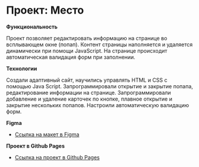 # Проект: Место

**Функциональность**

Проект позволяет редактировать информацию на странице во всплывающем окне (попап). Контент страницы наполняется и удаляется динамически при помощи JavaScript. На странице происходит автоматическая валидация форм при заполнении.

**Технологии**

Создали адаптивный сайт, научились управлять HTML и CSS с помощью Java Script. Запрограммировали открытие и закрытие попапа, редактирование информации на странице. Запрограммировали добавление и удаление карточек по кнопке, плавное открытие и закрытие нескольких попапов. Настроили автоматическую валидацию форм.

**Figma**

* [Ссылка на макет в Figma](https://www.figma.com/file/kRVLKwYG3d1HGLvh7JFWRT/JavaScript.-Sprint-6?node-id=0%3A1)

**Проект в Github Pages**

* [Ссылка на проект в Github Pages](https://dashasavostina.github.io/mesto/)